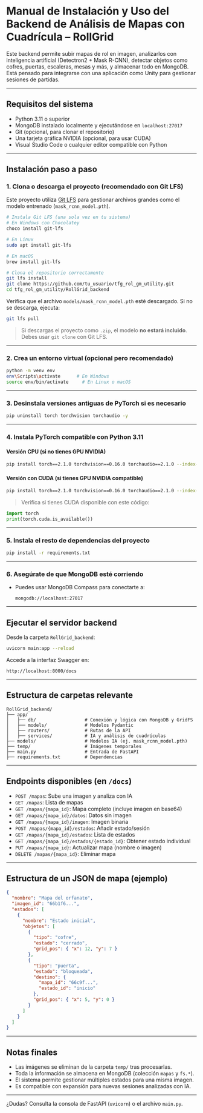 
#  Manual de Instalación y Uso del Backend de Análisis de Mapas con Cuadrícula – RollGrid

Este backend permite subir mapas de rol en imagen, analizarlos con inteligencia artificial (Detectron2 + Mask R-CNN), detectar objetos como cofres, puertas, escaleras, mesas y más, y almacenar todo en MongoDB. Está pensado para integrarse con una aplicación como Unity para gestionar sesiones de partidas.

---

## Requisitos del sistema

- Python 3.11 o superior
- MongoDB instalado localmente y ejecutándose en `localhost:27017`
- Git (opcional, para clonar el repositorio)
- Una tarjeta gráfica NVIDIA (opcional, para usar CUDA)
- Visual Studio Code o cualquier editor compatible con Python

---

## Instalación paso a paso

### 1. Clona o descarga el proyecto (recomendado con Git LFS)

Este proyecto utiliza [Git LFS](https://git-lfs.com/) para gestionar archivos grandes como el modelo entrenado (`mask_rcnn_model.pth`).

```bash
# Instala Git LFS (una sola vez en tu sistema)
# En Windows con Chocolatey
choco install git-lfs

# En Linux
sudo apt install git-lfs

# En macOS
brew install git-lfs
```

```bash
# Clona el repositorio correctamente
git lfs install
git clone https://github.com/tu_usuario/tfg_rol_gm_utility.git
cd tfg_rol_gm_utility/RollGrid_backend
```

Verifica que el archivo `models/mask_rcnn_model.pth` esté descargado. Si no se descarga, ejecuta:

```bash
git lfs pull
```

> Si descargas el proyecto como `.zip`, el modelo **no estará incluido**. Debes usar `git clone` con Git LFS.

---

### 2. Crea un entorno virtual (opcional pero recomendado)

```bash
python -m venv env
env\Scripts\activate      # En Windows
source env/bin/activate     # En Linux o macOS
```

---

### 3. Desinstala versiones antiguas de PyTorch si es necesario

```bash
pip uninstall torch torchvision torchaudio -y
```

---

### 4. Instala PyTorch compatible con Python 3.11

#### Versión CPU (si no tienes GPU NVIDIA)

```bash
pip install torch==2.1.0 torchvision==0.16.0 torchaudio==2.1.0 --index-url https://download.pytorch.org/whl/cpu
```

#### Versión con CUDA (si tienes GPU NVIDIA compatible)

```bash
pip install torch==2.1.0 torchvision==0.16.0 torchaudio==2.1.0 --index-url https://download.pytorch.org/whl/cu118
```

> Verifica si tienes CUDA disponible con este código:

```python
import torch
print(torch.cuda.is_available())
```

---

### 5. Instala el resto de dependencias del proyecto

```bash
pip install -r requirements.txt
```

---

### 6. Asegúrate de que MongoDB esté corriendo

- Puedes usar MongoDB Compass para conectarte a:
  ```
  mongodb://localhost:27017
  ```

---

## Ejecutar el servidor backend

Desde la carpeta `RollGrid_backend`:

```bash
uvicorn main:app --reload
```

Accede a la interfaz Swagger en:

```
http://localhost:8000/docs
```

---

## Estructura de carpetas relevante

```
RollGrid_backend/
├── app/
│   ├── db/                  # Conexión y lógica con MongoDB y GridFS
│   ├── models/              # Modelos Pydantic
│   ├── routers/             # Rutas de la API
│   ├── services/            # IA y análisis de cuadrículas
├── models/                  # Modelos IA (ej. mask_rcnn_model.pth)
├── temp/                    # Imágenes temporales
├── main.py                  # Entrada de FastAPI
├── requirements.txt         # Dependencias
```

---

## Endpoints disponibles (en `/docs`)

- `POST /mapas`: Sube una imagen y analiza con IA
- `GET /mapas`: Lista de mapas
- `GET /mapas/{mapa_id}`: Mapa completo (incluye imagen en base64)
- `GET /mapas/{mapa_id}/datos`: Datos sin imagen
- `GET /mapas/{mapa_id}/imagen`: Imagen binaria
- `POST /mapas/{mapa_id}/estados`: Añadir estado/sesión
- `GET /mapas/{mapa_id}/estados`: Lista de estados
- `GET /mapas/{mapa_id}/estados/{estado_id}`: Obtener estado individual
- `PUT /mapas/{mapa_id}`: Actualizar mapa (nombre o imagen)
- `DELETE /mapas/{mapa_id}`: Eliminar mapa

---

## Estructura de un JSON de mapa (ejemplo)

```json
{
  "nombre": "Mapa del orfanato",
  "imagen_id": "66b1f6...",
  "estados": [
    {
      "nombre": "Estado inicial",
      "objetos": [
        {
          "tipo": "cofre",
          "estado": "cerrado",
          "grid_pos": { "x": 12, "y": 7 }
        },
        {
          "tipo": "puerta",
          "estado": "bloqueada",
          "destino": {
            "mapa_id": "66c9f...",
            "estado_id": "inicio"
          },
          "grid_pos": { "x": 5, "y": 0 }
        }
      ]
    }
  ]
}
```

---

## Notas finales

- Las imágenes se eliminan de la carpeta `temp/` tras procesarlas.
- Toda la información se almacena en MongoDB (colección `mapas` y `fs.*`).
- El sistema permite gestionar múltiples estados para una misma imagen.
- Es compatible con expansión para nuevas sesiones analizadas con IA.

---

¿Dudas? Consulta la consola de FastAPI (`uvicorn`) o el archivo `main.py`.
